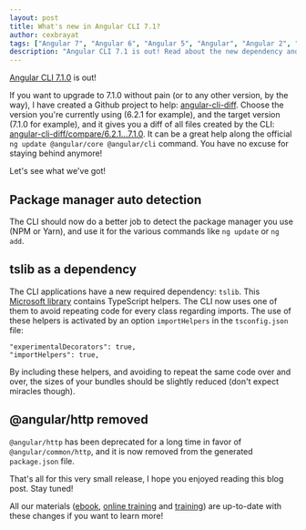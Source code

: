```yaml
---
layout: post
title: What's new in Angular CLI 7.1?
author: cexbrayat
tags: ["Angular 7", "Angular 6", "Angular 5", "Angular", "Angular 2", "Angular 4", "Angular CLI"]
description: "Angular CLI 7.1 is out! Read about the new dependency and options!"
---
```


[Angular CLI 7.1.0](https://github.com/angular/angular-cli/releases/tag/v7.1.0) is out!

If you want to upgrade to 7.1.0 without pain (or to any other version, by the way), I have created a Github project to help: [angular-cli-diff](https://github.com/cexbrayat/angular-cli-diff). Choose the version you're currently using (6.2.1 for example), and the target version (7.1.0 for example), and it gives you a diff of all files created by the CLI: [angular-cli-diff/compare/6.2.1...7.1.0](https://github.com/cexbrayat/angular-cli-diff/compare/6.2.1...7.1.0).
It can be a great help along the official `ng update @angular/core @angular/cli` command.
You have no excuse for staying behind anymore!

Let's see what we've got!

## Package manager auto detection

The CLI should now do a better job to detect the package manager you use (NPM or Yarn),
and use it for the various commands like `ng update` or `ng add`.

## tslib as a dependency

The CLI applications have a new required dependency: `tslib`.
This [Microsoft library](https://github.com/Microsoft/tslib) contains TypeScript helpers.
The CLI now uses one of them to avoid repeating code for every class regarding imports.
The use of these helpers is activated by an option `importHelpers` in the `tsconfig.json` file:

    "experimentalDecorators": true,
    "importHelpers": true,

By including these helpers, and avoiding to repeat the same code over and over,
the sizes of your bundles should be slightly reduced (don't expect miracles though).

## @angular/http removed

`@angular/http` has been deprecated for a long time in favor of `@angular/common/http`,
and it is now removed from the generated `package.json` file.

That's all for this very small release, I hope you enjoyed reading this blog post.
Stay tuned!

All our materials ([ebook](https://books.ninja-squad.com/angular), [online training](https://angular-exercises.ninja-squad.com/) and [training](https://ninja-squad.com/training/angular)) are up-to-date with these changes if you want to learn more!
